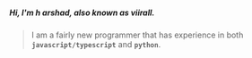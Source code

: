 ##### Hi, I'm h arshad, also known as **viirall**.

> I am a fairly new programmer that has experience in both **`javascript/typescript`** and **`python`**.
